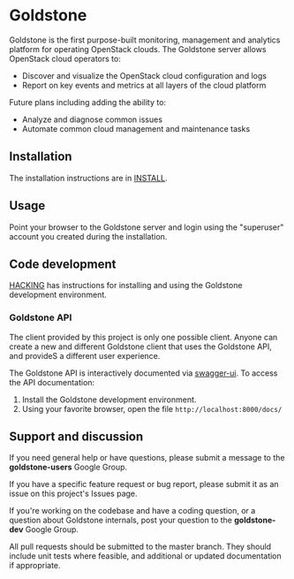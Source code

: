 # Goldstone

Goldstone is the first purpose-built monitoring, management and analytics platform for operating OpenStack clouds. The Goldstone server allows OpenStack cloud operators to:

* Discover and visualize the OpenStack cloud configuration and logs
* Report on key events and metrics at all layers of the cloud platform 

Future plans including adding the ability to:

* Analyze and diagnose common issues
* Automate common cloud management and maintenance tasks

## Installation

The installation instructions are in [INSTALL](INSTALL.md).

## Usage

Point your browser to the Goldstone server and login using the "superuser" account you created during the installation.

## Code development

[HACKING](HACKING.md) has instructions for installing and using the Goldstone development environment.

### Goldstone API

The client provided by this project is only one possible client. Anyone can create a new and different Goldstone client that uses the Goldstone API, and provideS a different user experience.

The Goldstone API is interactively documented via [swagger-ui](https://github.com/swagger-api/swagger-ui). To access the API documentation:

1. Install the Goldstone development environment.
2. Using your favorite browser, open the file `http://localhost:8000/docs/`

## Support and discussion

If you need general help or have questions, please submit a message to the **goldstone-users** Google Group.

If you have a specific feature request or bug report, please submit it as an issue on this project's Issues page.

If you're working on the codebase and have a coding question, or a question about Goldstone internals, post your question to the **goldstone-dev** Google Group.

All pull requests should be submitted to the master branch. They should include unit tests where feasible, and additional or updated documentation if appropriate.
